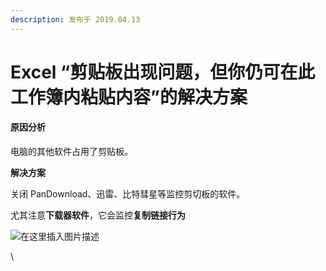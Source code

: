 ```yaml
---
description: 发布于 2019.04.13
---
```


# Excel “剪贴板出现问题，但你仍可在此工作簿内粘贴内容”的解决方案

#### 原因分析

电脑的其他软件占用了剪贴板。

**解决方案**

关闭 PanDownload、迅雷、比特彗星等监控剪切板的软件。

尤其注意**下载器软件**，它会监控**复制链接行为**

![在这里插入图片描述](http://nme-200t.oss-cn-hangzhou.aliyuncs.com/notes/2022-10-05-053550.png)

\
